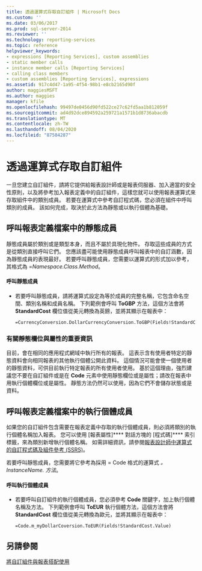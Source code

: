 ```yaml
---
title: 透過運算式存取自訂組件 | Microsoft Docs
ms.custom: ''
ms.date: 03/06/2017
ms.prod: sql-server-2014
ms.reviewer: ''
ms.technology: reporting-services
ms.topic: reference
helpviewer_keywords:
- expressions [Reporting Services], custom assemblies
- static member calls
- instance member calls [Reporting Services]
- calling class members
- custom assemblies [Reporting Services], expressions
ms.assetid: 917c4d47-1a95-4f54-98b1-e8cb2165d90f
author: maggiesMSFT
ms.author: maggies
manager: kfile
ms.openlocfilehash: 99497de0456d90fd522ce27c62fd5aa1b812059f
ms.sourcegitcommit: ad4d92dce894592a259721a1571b1d8736abacdb
ms.translationtype: MT
ms.contentlocale: zh-TW
ms.lasthandoff: 08/04/2020
ms.locfileid: "87584287"
---
```

# <a name="accessing-custom-assemblies-through-expressions"></a>透過運算式存取自訂組件
  一旦您建立自訂組件，請將它提供給報表設計師或是報表伺服器、加入適當的安全性原則，以及將參考加入報表定義中的自訂組件，這樣您就可以使用報表運算式來存取組件中的類別成員。 若要在運算式中參考自訂程式碼，您必須在組件中呼叫類別的成員。 該如何完成，取決於此方法為靜態或以執行個體為基礎。  
  
## <a name="calling-static-members-from-a-report-definition-file"></a>呼叫報表定義檔案中的靜態成員  
 靜態成員屬於類別或是類型本身，而且不屬於具現化物件。 存取這些成員的方式是從類別直接呼叫它們。 您應該盡可能使用靜態成員呼叫報表中的自訂涵數，因為靜態成員的表現最好。 若要呼叫靜態成員，您需要以運算式的形式加以參考，其格式為 =*Namespace.Class.Method*。  
  
#### <a name="to-call-static-members"></a>呼叫靜態成員  
  
-   若要呼叫靜態成員，請將運算式設定為等於成員的完整名稱，它包含命名空間、類別名稱和成員名稱。 下列範例會呼叫 **ToGBP** 方法，這個方法會將 **StandardCost** 欄位值從美元轉換為英鎊，並將其顯示在報表中：  
  
    ```  
    =CurrencyConversion.DollarCurrencyConversion.ToGBP(Fields!StandardCost.Value)  
    ```  
  
### <a name="important-information-regarding-static-fields-and-properties"></a>有關靜態欄位與屬性的重要資訊  
 目前，會在相同的應用程式網域中執行所有的報表。 這表示含有使用者特定的靜態資料會向相同報表的其他執行個體公開此資料。 這個情況可能會使一個使用者的靜態資料，可供目前執行特定報表的所有使用者使用。 基於這個理由，強烈建議您不要在自訂組件或是在 **Code** 元素中使用靜態欄位或是屬性；請改在報表中用執行個體欄位或是屬性。 靜態方法仍然可以使用，因為它們不會儲存狀態或是資料。  
  
## <a name="calling-instance-members-from-a-report-definition-file"></a>呼叫報表定義檔案中的執行個體成員  
 如果您的自訂組件包含需要在報表定義中存取的執行個體成員，則必須將類別的執行個體名稱加入報表。 您可以使用 [報表屬性]**** 對話方塊的 [程式碼]**** 索引標籤，來為類別新增執行個體名稱。 如需詳細資訊，請參閱[報表設計師中運算式的自訂程式碼及組件參考 &#40;SSRS&#41;](../report-design/custom-code-and-assembly-references-in-expressions-in-report-designer-ssrs.md)。  
  
 若要呼叫靜態成員，您需要將它參考為採用 = Code 格式的運算式 *。InstanceName. 方法*。  
  
#### <a name="to-call-instance-members"></a>呼叫執行個體成員  
  
-   若要呼叫自訂組件的執行個體成員，您必須參考 **Code** 關鍵字，加上執行個體名稱及方法。 下列範例會呼叫 **ToEUR** 執行個體方法，這個方法會將 **StandardCost** 欄位值從美元轉換為歐元，並將其顯示在報表中：  
  
    ```  
    =Code.m_myDollarCoversion.ToEUR(Fields!StandardCost.Value)  
    ```  
  
## <a name="see-also"></a>另請參閱  
 [將自訂組件與報表搭配使用](using-custom-assemblies-with-reports.md)  
  
  

